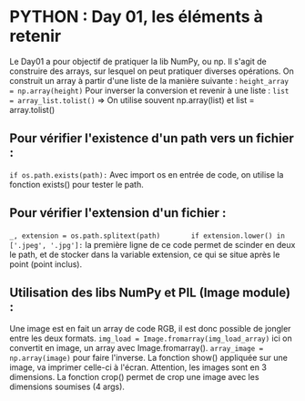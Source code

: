 # PYTHON : Day 01, les éléments à retenir

Le Day01 a pour objectif de pratiquer la lib NumPy, ou np.
Il s'agit de construire des arrays, sur lesquel on peut pratiquer diverses opérations.
On construit un array à partir d'une liste de la manière suivante :
`height_array = np.array(height)`
Pour inverser la conversion et revenir à une liste :
`list = array_list.tolist()`
=> On utilise souvent np.array(list) et list = array.tolist()

## Pour vérifier l'existence d'un path vers un fichier :
`if os.path.exists(path):`
Avec import os en entrée de code, on utilise la fonction exists() pour tester le path.

## Pour vérifier l'extension d'un fichier :
`_, extension = os.path.splitext(path)`
`		if extension.lower() in ['.jpeg', '.jpg']:`
la première ligne de ce code permet de scinder en deux le path, et de stocker dans la variable
extension, ce qui se situe après le point (point inclus).

## Utilisation des libs NumPy et PIL (Image module) :
Une image est en fait un array de code RGB, il est donc possible de jongler entre les deux formats.
`img_load = Image.fromarray(img_load_array)` ici on convertit en image, un array avec Image.fromarray().
`array_image = np.array(image)` pour faire l'inverse.
La fonction show() appliquée sur une image, va imprimer celle-ci à l'écran.
Attention, les images sont en 3 dimensions.
La fonction crop() permet de crop une image avec les dimensions soumises (4 args).
